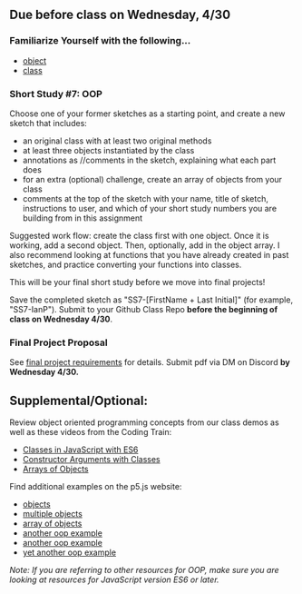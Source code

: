 ## Due before class on Wednesday, 4/30 

### **Familiarize Yourself with the following...**            
    
- [object](https://p5js.org/reference/p5/Object/)     
- [class](https://p5js.org/reference/p5/class/)    
 
### **Short Study #7: OOP**      
Choose one of your former sketches as a starting point, and create a new sketch that includes:  
* an original class with at least two original methods    
* at least three objects instantiated by the class 
* annotations as //comments in the sketch, explaining what each part does
* for an extra (optional) challenge, create an array of objects from your class    
* comments at the top of the sketch with your name, title of sketch, instructions to user, and which of your short study numbers you are building from in this assignment
   
Suggested work flow: create the class first with one object. Once it is working, add a second object. Then, optionally, add in the object array. I also recommend looking at functions that you have already created in past sketches, and practice converting your functions into classes. 

This will be your final short study before we move into final projects!
  
Save the completed sketch as "SS7-[FirstName + Last Initial]" (for example, "SS7-IanP"). Submit to your Github Class Repo **before the beginning of class on Wednesday 4/30**.      

### Final Project Proposal  
See [final project requirements]() for details. Submit pdf via DM on Discord **by Wednesday 4/30.**   

## **Supplemental/Optional:**  
Review object oriented programming concepts from our class demos as well as these videos from the Coding Train:  
* [Classes in JavaScript with ES6](https://thecodingtrain.com/tracks/code-programming-with-p5-js/code/6-objects/2-classes)  
* [Constructor Arguments with Classes](https://thecodingtrain.com/tracks/code-programming-with-p5-js/code/6-objects/3-constructor)  
* [Arrays of Objects](https://thecodingtrain.com/tracks/code-programming-with-p5-js/code/7-arrays/3-arrays-objects)       
  
Find additional examples on the p5.js website:  
* [objects](https://archive.p5js.org/examples/objects-objects.html)  
* [multiple objects](https://archive.p5js.org/examples/objects-multiple-objects.html)  
* [array of objects](https://archive.p5js.org/examples/objects-array-of-objects.html)  
* [another oop example](https://archive.p5js.org/examples/objects-objects-2.html)   
* [another oop example](https://archive.p5js.org/examples/objects-car-instances.html)    
* [yet another oop example](https://p5js.org/examples/classes-and-objects-snowflakes/)       
           
_Note: If you are referring to other resources for OOP, make sure you are looking at resources for JavaScript version ES6 or later._